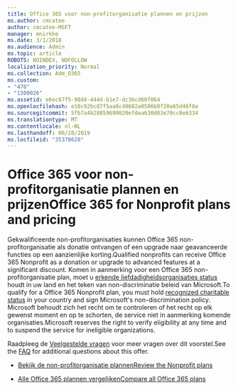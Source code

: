 ```yaml
---
title: Office 365 voor non-profitorganisatie plannen en prijzen
ms.author: cmcatee
author: cmcatee-MSFT
manager: mnirkhe
ms.date: 3/1/2018
ms.audience: Admin
ms.topic: article
ROBOTS: NOINDEX, NOFOLLOW
localization_priority: Normal
ms.collection: Adm_O365
ms.custom:
- "478"
- "1500026"
ms.assetid: e6ec87f5-98d4-444d-b1e7-dc36cd60f064
ms.openlocfilehash: e10c92bc87f5aa8c48682a0586b8f20a65d46f8e
ms.sourcegitcommit: 5fb7a4b28859690020efdea630d03e70cc0e6334
ms.translationtype: MT
ms.contentlocale: nl-NL
ms.lasthandoff: 06/28/2019
ms.locfileid: "35378628"
---
```

# <a name="office-365-for-nonprofit-plans-and-pricing"></a><span data-ttu-id="f6678-102">Office 365 voor non-profitorganisatie plannen en prijzen</span><span class="sxs-lookup"><span data-stu-id="f6678-102">Office 365 for Nonprofit plans and pricing</span></span>

<span data-ttu-id="f6678-103">Gekwalificeerde non-profitorganisaties kunnen Office 365 non-profitorganisatie als donatie ontvangen of een upgrade naar geavanceerde functies op een aanzienlijke korting.</span><span class="sxs-lookup"><span data-stu-id="f6678-103">Qualified nonprofits can receive Office 365 Nonprofit as a donation or upgrade to advanced features at a significant discount.</span></span> <span data-ttu-id="f6678-104">Komen in aanmerking voor een Office 365 non-profitorganisatie plan, moet u [erkende liefdadigheidsorganisaties status](https://go.microsoft.com/fwlink/p/?LinkID=330253) houdt in uw land en het teken van non-discriminatie beleid van Microsoft.</span><span class="sxs-lookup"><span data-stu-id="f6678-104">To qualify for a Office 365 Nonprofit plan, you must hold [recognized charitable status](https://go.microsoft.com/fwlink/p/?LinkID=330253) in your country and sign Microsoft's non-discrimination policy.</span></span> <span data-ttu-id="f6678-105">Microsoft behoudt zich het recht om te controleren of het recht op elk gewenst moment en op te schorten, de service niet in aanmerking komende organisaties.</span><span class="sxs-lookup"><span data-stu-id="f6678-105">Microsoft reserves the right to verify eligibility at any time and to suspend the service for ineligible organizations.</span></span>
  
<span data-ttu-id="f6678-106">Raadpleeg de [Veelgestelde vragen](https://products.office.com/nonprofit/office-365-nonprofit) voor meer vragen over dit voorstel.</span><span class="sxs-lookup"><span data-stu-id="f6678-106">See the [FAQ](https://products.office.com/nonprofit/office-365-nonprofit) for additional questions about this offer.</span></span>
  
- [<span data-ttu-id="f6678-107">Bekijk de non-profitorganisatie plannen</span><span class="sxs-lookup"><span data-stu-id="f6678-107">Review the Nonprofit plans</span></span>](https://products.office.com/nonprofit/office-365-nonprofit-plans-and-pricing?tab=1)

- [<span data-ttu-id="f6678-108">Alle Office 365 plannen vergelijken</span><span class="sxs-lookup"><span data-stu-id="f6678-108">Compare all Office 365 plans</span></span>](https://products.office.com/business/compare-more-office-365-for-business-plans)
